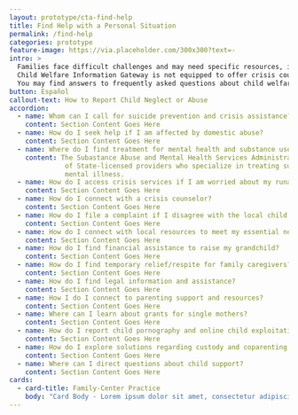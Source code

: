 ```yaml
---
layout: prototype/cta-find-help
title: Find Help with a Personal Situation
permalink: /find-help
categories: prototype
feature-image: https://via.placeholder.com/300x300?text=-
intro: >
  Families face difficult challenges and may need specific resources, information, or assistance to deal with problematic personal situations. The following questions address common child welfare issues that families face.Inclusion on this list is for information purposes and does not constitute an endorsement by Child Welfare Information Gateway or the Children's Bureau.
  Child Welfare Information Gateway is not equipped to offer crisis counseling or intervene in and/or advise in personal situations.  
  You may find answers to frequently asked questions about child welfare issues in the Children’s Bureau’s Questions and Answers Support Page. Information on available benefits may be accessed on the Benefits.gov website.  
button: Español
callout-text: How to Report Child Neglect or Abuse
accordion:
  - name: Whom can I call for suicide prevention and crisis assistance?
    content: Section Content Goes Here
  - name: How do I seek help if I am affected by domestic abuse?
    content: Section Content Goes Here
  - name: Where do I find treatment for mental health and substance use disorders?
    content: The Subastance Abuse and Mental Health Services Administration collects information on thousands
              of State-licensed providers who specialize in treating substance-use disorders, addiction, and 
              mental illness.
  - name: How do I access crisis services if I am worried about my runaway child or if I am a child thinking about running away?
    content: Section Content Goes Here
  - name: How do I connect with a crisis counselor?
    content: Section Content Goes Here
  - name: How do I file a complaint if I disagree with the local child protective services agency's handling of my child(ren)’s   case?
    content: Section Content Goes Here
  - name: How do I connect with local resources to meet my essential needs?
    content: Section Content Goes Here
  - name: How do I find financial assistance to raise my grandchild?
    content: Section Content Goes Here
  - name: How do I find temporary relief/respite for family caregivers?
    content: Section Content Goes Here
  - name: How do I find legal information and assistance?
    content: Section Content Goes Here
  - name: How I do I connect to parenting support and resources?
    content: Section Content Goes Here
  - name: Where can I learn about grants for single mothers?
    content: Section Content Goes Here
  - name: How do I report child pornography and online child exploitation?
    content: Section Content Goes Here
  - name: How do I explore solutions regarding custody and coparenting issues and mediation?
    content: Section Content Goes Here
  - name: Where can I direct questions about child support?
    content: Section Content Goes Here
cards:
  - card-title: Family-Center Practice
    body: "Card Body - Lorem ipsum dolor sit amet, consectetur adipiscing elit, sed do eiusmod tempor incididunt ut labore et dolore magna aliqua. "
---
```

